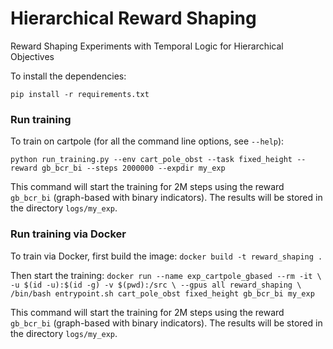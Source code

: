 # Hierarchical Reward Shaping
Reward Shaping Experiments with Temporal Logic for Hierarchical Objectives

To install the dependencies:

```pip install -r requirements.txt```

### Run training 

To train on cartpole (for all the command line options, see `--help`):

`python run_training.py --env cart_pole_obst --task fixed_height --reward gb_bcr_bi --steps 2000000 --expdir my_exp`

This command will start the training for 2M steps using the reward `gb_bcr_bi` (graph-based with binary indicators).
The results will be stored in the directory `logs/my_exp`.

### Run training via Docker

To train via Docker, first build the image:
`docker build -t reward_shaping .`

Then start the training:
`docker run --name exp_cartpole_gbased --rm -it \
	       -u $(id -u):$(id -g) -v $(pwd):/src \
	       --gpus all reward_shaping \
	       /bin/bash entrypoint.sh cart_pole_obst fixed_height gb_bcr_bi my_exp`

This command will start the training for 2M steps using the reward `gb_bcr_bi` (graph-based with binary indicators).
The results will be stored in the directory `logs/my_exp`.


